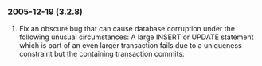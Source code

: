 ### 2005\-12\-19 (3\.2\.8\)

1. Fix an obscure bug that can cause database corruption under the
following unusual circumstances: A large INSERT or UPDATE statement which
is part of an even larger transaction fails due to a uniqueness constraint
but the containing transaction commits.




